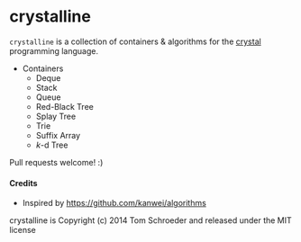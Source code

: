 crystalline
===========

`crystalline` is a collection of containers & algorithms for the [crystal](https://github.com/manastech/crystal) programming language.

- Containers
  - Deque
  - Stack
  - Queue
  - Red-Black Tree
  - Splay Tree
  - Trie
  - Suffix Array
  - _k_-d Tree

Pull requests welcome! :)

#### Credits
- Inspired by https://github.com/kanwei/algorithms

crystalline is Copyright (c) 2014 Tom Schroeder and released under the MIT license
